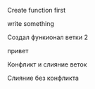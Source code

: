 Create function first

write something

Создал функионал ветки 2

привет

Конфликт и слияние веток

Слияние без конфликта

